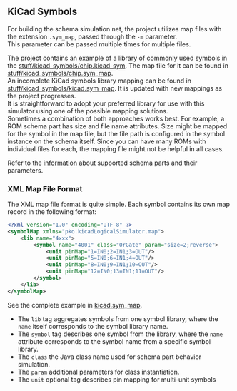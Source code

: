 ## KiCad Symbols

For building the schema simulation net, the project utilizes map files with the extension `.sym_map`, passed through the `-m` parameter.  
This parameter can be passed multiple times for multiple files.  

[//]: # (FixMe point here about XSD file and about sym_param file)
The project contains an example of a library of commonly used symbols in the [stuff/kicad_symbols/chip.kicad_sym](chip.kicad_sym).
The map file for it can be found in [stuff/kicad_symbols/chip.sym_map](chip.sym_map).  
An incomplete KiCad symbols library mapping can be found in [stuff/kicad_symbols/kicad.sym_map](kicad.sym_map). It is updated with new mappings as the project
progresses.  
It is straightforward to adopt your preferred library for use with this simulator using one of the possible mapping solutions.  
Sometimes a combination of both approaches works best. For example, a ROM schema part has size and file name attributes. Size might be mapped for the symbol in the
map
file, but the file path is configured in the symbol instance on the schema itself. Since you can have many ROMs with individual files for each, the mapping file
might not be helpful in all cases.

Refer to the [information](../../schemaParts/README.md) about supported schema parts and their parameters.

### XML Map File Format

The XML map file format is quite simple. Each symbol contains its own map record in the following format:

```xml
<?xml version="1.0" encoding="UTF-8" ?>
<symbolMap xmlns="pko.kicadLogicalSimulator.map">
	<lib name="4xxx">
		<symbol name="4001" class="OrGate" param="size=2;reverse">
			<unit pinMap="1=IN0;2=IN1;3=OUT"/>
			<unit pinMap="5=IN0;6=IN1;4=OUT"/>
			<unit pinMap="8=IN0;9=IN1;10=OUT"/>
			<unit pinMap="12=IN0;13=IN1;11=OUT"/>
		</symbol>
	</lib>
</symbolMap>
```

See the complete example in [kicad.sym_map](kicad.sym_map).

- The `lib` tag aggregates symbols from one symbol library, where the `name` itself corresponds to the symbol library name.
- The `symbol` tag describes one symbol from the library, where the `name` attribute corresponds to the symbol name from a specific symbol library.
- The `class` the Java class name used for schema part behavior simulation.
- The `param` additional parameters for class instantiation.
- The `unit` optional tag describes pin mapping for multi-unit symbols

